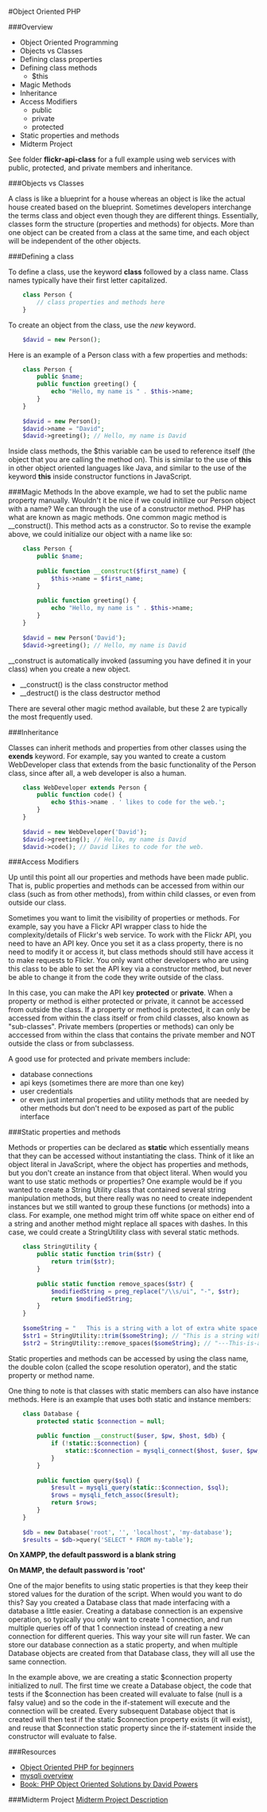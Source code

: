 #Object Oriented PHP

###Overview
* Object Oriented Programming
* Objects vs Classes
* Defining class properties
* Defining class methods
	* $this 
* Magic Methods
* Inheritance
* Access Modifiers
	* public
	* private
	* protected
* Static properties and methods
* Midterm Project

See folder __flickr-api-class__ for a full example using web services with public, protected, and private members and inheritance.

###Objects vs Classes

A class is like a blueprint for a house whereas an object is like the actual house created based on the blueprint. Sometimes developers interchange the terms class and object even though they are different things. Essentially, classes form the structure (properties and methods) for objects. More than one object can be created from a class at the same time, and each object will be independent of the other objects.

###Defining a class

To define a class, use the keyword __class__ followed by a class name. Class names typically have their first letter capitalized.

```php
	class Person {
		// class properties and methods here
	}
```

To create an object from the class, use the _new_ keyword.

```php
	$david = new Person();
```

Here is an example of a Person class with a few properties and methods:

```php
	class Person {
		public $name;
		public function greeting() {
			echo "Hello, my name is " . $this->name;
		}
	}
	
	$david = new Person();
	$david->name = "David";
	$david->greeting(); // Hello, my name is David
```

Inside class methods, the $this variable can be used to reference itself (the object that you are calling the method on). This is similar to the use of __this__ in other object oriented languages like Java, and similar to the use of the keyword __this__ inside constructor functions in JavaScript.


###Magic Methods
In the above example, we had to set the public name property manually. Wouldn't it be nice if we could initilize our Person object with a name? We can through the use of a constructor method. PHP has what are known as magic methods. One common magic method is __construct(). This method acts as a constructor. So to revise the example above, we could initialize our object with a name like so:

```php
	class Person {
		public $name;
		
		public function __construct($first_name) {
			$this->name = $first_name;
		}
		
		public function greeting() {
			echo "Hello, my name is " . $this->name;
		}
	}
	
	$david = new Person('David');
	$david->greeting(); // Hello, my name is David
```

__construct is automatically invoked (assuming you have defined it in your class) when you create a new object.

* __construct() is the class constructor method
* __destruct() is the class destructor method

There are several other magic method available, but these 2 are typically the most frequently used.


###Inheritance

Classes can inherit methods and properties from other classes using the __exends__ keyword. For example, say you wanted to create a custom WebDeveloper class that extends from the basic functionality of the Person class, since after all, a web developer is also a human.

```php
	class WebDeveloper extends Person {
		public function code() {
			echo $this->name . ' likes to code for the web.';
		}
	}
	
	$david = new WebDeveloper('David');
	$david->greeting(); // Hello, my name is David
	$david->code(); // David likes to code for the web.
```

###Access Modifiers

Up until this point all our properties and methods have been made public. That is, public properties and methods can be accessed from within our class (such as from other methods), from within child classes, or even from outside our class.

Sometimes you want to limit the visibility of properties or methods. For example, say you have a Flickr API wrapper class to hide the complexity/details of Flickr's web service. To work with the Flickr API, you need to have an API key. Once you set it as a class property, there is no need to modify it or access it, but class methods should still have access it to make requests to Flickr. You only want other developers who are using this class to be able to set the API key via a constructor method, but never be able to change it from the code they write outside of the class. 

In this case, you can make the API key __protected__ or __private__. When a property or method is either protected or private, it cannot be accessed from outside the class. If a property or method is protected, it can only be accessed from within the class itself or from child classes, also known as "sub-classes". Private members (properties or methods) can only be acccessed from within the class that contains the private member and NOT outside the class or from subclassess.

A good use for protected and private members include:

* database connections
* api keys (sometimes there are more than one key)
* user credentials
* or even just internal properties and utility methods that are needed by other methods but don't need to be exposed as part of the public interface

###Static properties and methods

Methods or properties can be declared as __static__ which essentially means that they can be accessed without instantiating the class. Think of it like an object literal in JavaScript, where the object has properties and methods, but you don't create an instance from that object literal. When would you want to use static methods or properties? One example would be if you wanted to create a String Utility class that contained several string manipulation methods, but there really was no need to create independent instances but we still wanted to group these functions (or methods) into a class. For example, one method might trim off white space on either end of a string and another method might replace all spaces with dashes. In this case, we could create a StringUtility class with several static methods.

```php
	class StringUtility {
		public static function trim($str) {
			return trim($str);
		}
		
		public static function remove_spaces($str) {
			$modifiedString = preg_replace("/\\s/ui", "-", $str);
			return $modifiedString;
		}
	}
	
	$someString = "   This is a string with a lot of extra white space  .  ";
	$str1 = StringUtility::trim($someString); // "This is a string with a lot of extra white space  ."
	$str2 = StringUtility::remove_spaces($someString); // "---This-is-a-string-with-a-lot-of-extra-white-space--.--"
```
Static properties and methods can be accessed by using the class name, the double colon (called the scope resolution operator), and the static property or method name. 

One thing to note is that classes with static members can also have instance methods. Here is an example that uses both static and instance members:

```php
	class Database {
		protected static $connection = null;
		
		public function __construct($user, $pw, $host, $db) {
			if (!static::$connection) {
				static::$connection = mysqli_connect($host, $user, $pw, $db);
			}
		}
		
		public function query($sql) {
			$result = mysqli_query(static::$connection, $sql);
			$rows = mysqli_fetch_assoc($result);
        	return $rows;
		}
	}
	
	$db = new Database('root', '', 'localhost', 'my-database');
	$results = $db->query('SELECT * FROM my-table');
```

__On XAMPP, the default password is a blank string__

__On MAMP, the default password is 'root'__
 
One of the major benefits to using static properties is that they keep their stored values for the duration of the script. When would you want to do this? Say you created a Database class that made interfacing with a database a little easier. Creating a database connection is an expensive operation, so typically you only want to create 1 connection, and run multiple queries off of that 1 connection instead of creating a new connection for different queries. This way your site will run faster. We can store our database connection as a static property, and when multiple Database objects are created from that Database class, they will all use the same connection.

In the example above, we are creating a static $connection property initialized to _null_. The first time we create a Database object, the code that tests if the $connection has been created will evaluate to false (null is a falsy value) and so the code in the if-statement will execute and the connection will be created. Every subsequent Database object that is created will then test if the static $connection property exists (it will exist), and reuse that $connection static property since the if-statement inside the constructor will evaluate to false.

###Resources
* [Object Oriented PHP for beginners](http://net.tutsplus.com/tutorials/php/object-oriented-php-for-beginners/)
* [mysqli overview](http://php.net/manual/en/mysqli.overview.php)
* [Book: PHP Object Oriented Solutions by David Powers](http://www.amazon.com/PHP-Object-Oriented-Solutions-David-Powers/dp/1430210117/ref=sr_1_1?ie=UTF8&qid=1351574545&sr=8-1&keywords=object+oriented+solutions)

###Midterm Project
[Midterm Project Description](https://docs.google.com/document/d/1fHc3LVucDNusjm-Cgzx7aXWTEIuaQ2G9cO-Y-B7KQiM/edit#heading=h.qdwau2oyrvfw)